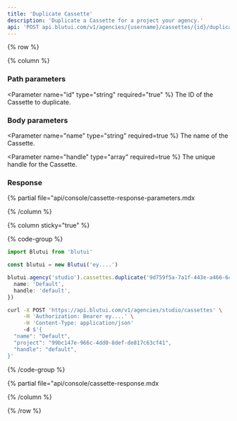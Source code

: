 ```yaml
---
title: 'Duplicate Cassette'
description: 'Duplicate a Cassette for a project your agency.'
api: 'POST api.blutui.com/v1/agencies/{username}/cassettes/{id}/duplicate'
---
```


{% row %}

{% column %}
### Path parameters

<Parameter name="id" type="string" required="true" %}
The ID of the Cassette to duplicate.
</Parameter>

### Body parameters

<Parameter name="name" type="string" required=true %}
The name of the Cassette.
</Parameter>

<Parameter name="handle" type="array" required=true %}
The unique handle for the Cassette.
</Parameter>

### Response

{% partial file="api/console/cassette-response-parameters.mdx</include>

{% /column %}

{% column sticky="true" %}

{% code-group %}

```ts {% process=false filename="Node.js" %}
import Blutui from 'blutui'

const blutui = new Blutui('ey....')

blutui.agency('studio').cassettes.duplicate('9d759f5a-7a1f-443e-a466-6471da1d367b', {
  name: 'Default',
  handle: 'default',
})
```

```bash {% process=false filename="cURL" %}
curl -X POST 'https://api.blutui.com/v1/agencies/studio/cassettes' \
     -H 'Authorization: Bearer ey....' \
     -H 'Content-Type: application/json'
     -d $'{
  "name": "Default",
  "project": "99bc147e-966c-4dd0-8def-de817c63cf41",
  "handle": "default",
}'
```

{% /code-group %}

{% partial file="api/console/cassette-response.mdx</include>

{% /column %}

{% /row %}
